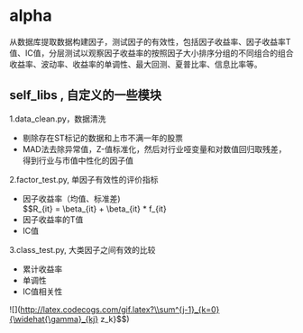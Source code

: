# alpha
从数据库提取数据构建因子，测试因子的有效性，包括因子收益率、因子收益率T值、IC值，分层测试以观察因子收益率的按照因子大小排序分组的不同组合的组合收益率、波动率、收益率的单调性、最大回测、夏普比率、信息比率等。
## self_libs , 自定义的一些模块

  1.data_clean.py，数据清洗  
  * 剔除存在ST标记的数据和上市不满一年的股票
  * MAD法去除异常值，Z-值标准化，然后对行业哑变量和对数值回归取残差，得到行业与市值中性化的因子值
  
  2.factor_test.py, 单因子有效性的评价指标
  * 因子收益率（均值、标准差)  
  $$R_{it} = \beta_{it} + \beta_{it} * f_{it}
  * 因子收益率的T值  
  * IC值
  
  3.class_test.py, 大类因子之间有效的比较  
  * 累计收益率
  * 单调性
  * IC值相关性

![](http://latex.codecogs.com/gif.latex?\\sum^{j-1}_{k=0}{\widehat{\gamma}_{kj} z_k}$$)

